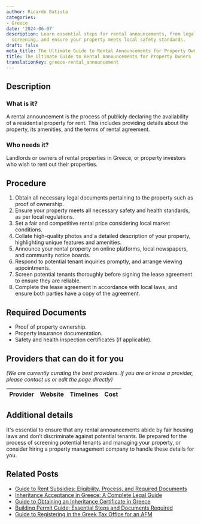 ```yaml
---
author: Ricardo Batista
categories:
- Greece
date: '2024-06-07'
description: Learn essential steps for rental announcements, from legal docs to tenant
  screening, and ensure your property meets local safety standards.
draft: false
meta_title: The Ultimate Guide to Rental Announcements for Property Owners
title: The Ultimate Guide to Rental Announcements for Property Owners
translationKey: greece-rental_announcement
---
```


## Description
### What is it?
A rental announcement is the process of publicly declaring the availability of a residential property for rent. This includes providing details about the property, its amenities, and the terms of rental agreement.
### Who needs it?
Landlords or owners of rental properties in Greece, or property investors who wish to rent out their properties.

## Procedure
1. Obtain all necessary legal documents pertaining to the property such as proof of ownership.
2. Ensure your property meets all necessary safety and health standards, as per local regulations.
3. Set a fair and competitive rental price considering local market conditions.
4. Collate high-quality photos and a detailed description of your property, highlighting unique features and amenities.
5. Announce your rental property on online platforms, local newspapers, and community notice boards.
6. Respond to potential tenant inquiries promptly, and arrange viewing appointments.
7. Screen potential tenants thoroughly before signing the lease agreement to ensure they are reliable.
8. Complete the lease agreement in accordance with local laws, and ensure both parties have a copy of the agreement.

## Required Documents
- Proof of property ownership.
- Property insurance documentation.
- Safety and health inspection certificates (if applicable).

## Providers that can do it for you

_(We are currently curating the best providers. If you are or know a provider, please contact us or edit the page directly)_

| Provider        |     Website     |     Timelines    |       Cost      |
| --------------- | --------------- |  :-------------: | :-------------: |

## Additional details
It's essential to ensure that any rental announcements abide by fair housing laws and don’t discriminate against potential tenants. Be prepared for the process of screening potential tenants and managing your property, or consider hiring a property management company to handle these details for you.


## Related Posts

- [Guide to Rent Subsidies: Eligibility, Process, and Required Documents](https://tramitit.com/guides/greece/application_for_rent_subsidy/)
- [Inheritance Acceptance in Greece: A Complete Legal Guide](https://tramitit.com/guides/greece/application_for_inheritance_acceptance/)
- [Guide to Obtaining an Inheritance Certificate in Greece](https://tramitit.com/guides/greece/application_for_inheritance_certificate/)
- [Building Permit Guide: Essential Steps and Documents Required](https://tramitit.com/guides/greece/application_for_building_permit/)
- [Guide to Registering in the Greek Tax Office for an AFM](https://tramitit.com/guides/greece/application_for_registration_in_the_tax_office/)
